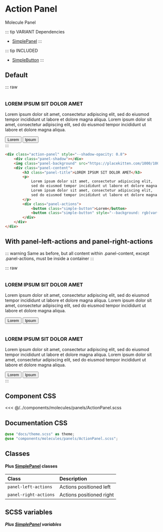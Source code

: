 # Action Panel
<Badge type="info">Molecule</Badge> <Badge type="info">Panel</Badge>

::: tip VARIANT Dependencies
- [SimplePanel](/molecules/panels/SimplePanel)
:::

::: tip INCLUDED
- [SimpleButton](/atoms/buttons/SimpleButton)
:::

## Default

::: raw
<div class="dev-section with-overflow">
    <div class="action-panel" style="--shadow-opacity: 0.8">
        <div class="panel-shadow"></div>
        <img class="panel-background" src="https://placekitten.com/1000/1000" alt="" title="">
        <div class="panel-content">
            <h3 class="panel-title">LOREM IPSUM SIT DOLOR AMET</h3>
            <p>
                Lorem ipsum dolor sit amet, consectetur adipiscing elit,
                sed do eiusmod tempor incididunt ut labore et dolore magna aliqua.
                Lorem ipsum dolor sit amet, consectetur adipiscing elit,
                sed do eiusmod tempor incididunt ut labore et dolore magna aliqua.
            </p>
            <div class="panel-actions">
                <button class="simple-button">Lorem</button>
                <button class="simple-button" style="--background: rgb(var(--secondary-color))">Ipsum</button>
            </div>
        </div>
    </div>
</div>
:::

```html
<div class="action-panel" style="--shadow-opacity: 0.8">
    <div class="panel-shadow"></div>
    <img class="panel-background" src="https://placekitten.com/1000/1000" alt="" title="">
    <div class="panel-content">
        <h3 class="panel-title">LOREM IPSUM SIT DOLOR AMET</h3>
        <p>
            Lorem ipsum dolor sit amet, consectetur adipiscing elit,
            sed do eiusmod tempor incididunt ut labore et dolore magna aliqua.
            Lorem ipsum dolor sit amet, consectetur adipiscing elit,
            sed do eiusmod tempor incididunt ut labore et dolore magna aliqua.
        </p>
        <div class="panel-actions">
            <button class="simple-button">Lorem</button>
            <button class="simple-button" style="--background: rgb(var(--secondary-color))">Ipsum</button>
        </div>
    </div>
</div>
```

## With panel-left-actions and panel-right-actions
::: warning
Same as before, but all content within .panel-content, except .panel-actions, must be inside a container
:::

::: raw
<div class="dev-section with-overflow">
    <div class="action-panel panel-left-actions" style="--shadow-opacity: 0.8">
        <div class="panel-shadow"></div>
        <img class="panel-background" src="https://placekitten.com/1000/1000" alt="" title="">
        <div class="panel-content">
            <div>
                <h3 class="panel-title">LOREM IPSUM SIT DOLOR AMET</h3>
                <p>
                    Lorem ipsum dolor sit amet, consectetur adipiscing elit,
                    sed do eiusmod tempor incididunt ut labore et dolore magna aliqua.
                    Lorem ipsum dolor sit amet, consectetur adipiscing elit,
                    sed do eiusmod tempor incididunt ut labore et dolore magna aliqua.
                </p>
            </div>
            <div class="panel-actions">
                <button class="simple-button">Lorem</button>
                <button class="simple-button" style="--background: rgb(var(--secondary-color))">Ipsum</button>
            </div>
        </div>
    </div>
    <br/>
    <div class="action-panel panel-right-actions" style="--shadow-opacity: 0.8">
        <div class="panel-shadow"></div>
        <img class="panel-background" src="https://placekitten.com/1000/1000" alt="" title="">
        <div class="panel-content">
            <div>
                <h3 class="panel-title">LOREM IPSUM SIT DOLOR AMET</h3>
                <p>
                    Lorem ipsum dolor sit amet, consectetur adipiscing elit,
                    sed do eiusmod tempor incididunt ut labore et dolore magna aliqua.
                    Lorem ipsum dolor sit amet, consectetur adipiscing elit,
                    sed do eiusmod tempor incididunt ut labore et dolore magna aliqua.
                </p>
            </div>
            <div class="panel-actions">
                <button class="simple-button">Lorem</button>
                <button class="simple-button" style="--background: rgb(var(--secondary-color))">Ipsum</button>
            </div>
        </div>
    </div>
</div>
:::

## Component CSS

<<< @/../components/molecules/panels/ActionPanel.scss

## Documentation CSS

```scss
@use "docs/theme.scss" as theme;
@use "components/molecules/panels/ActionPanel.scss";
```

## Classes
#### Plus [SimplePanel](/molecules/panels/SimplePanel) classes

| Class                   | Description              |
|:------------------------|:-------------------------|
| `panel-left-actions`    | Actions positioned left  |
| `panel-right-actions`   | Actions positioned right |

## SCSS variables
##### Plus [SimplePanel](/molecules/panels/SimplePanel) variables

<style lang="scss">
@use "docs/theme.scss" as theme;
@use "components/molecules/panels/ActionPanel.scss";
@use "components/atoms/buttons/SimpleButton.scss";


.action-panel{
    .simple-button{
        --shadow-color: var(--secondary-color);
        --background: rgb(var(--primary-color));
        --on-background: #fff;
    }
}
</style>